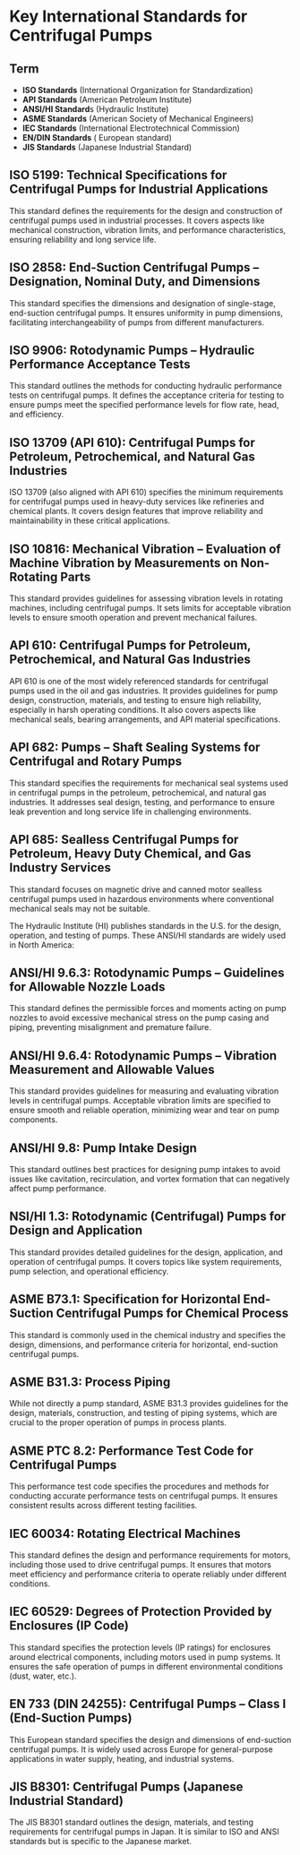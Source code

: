 
# Key International Standards for Centrifugal Pumps

## Term

* **ISO Standards** (International Organization for Standardization)
* **API Standards** (American Petroleum Institute)
* **ANSI/HI Standard**s (Hydraulic Institute)
* **ASME Standards** (American Society of Mechanical Engineers)
* **IEC Standards** (International Electrotechnical Commission)
* **EN/DIN Standards** ( European standard)
* **JIS Standards** (Japanese Industrial Standard)

## ISO 5199: Technical Specifications for Centrifugal Pumps for Industrial Applications

This standard defines the requirements for the design and construction of centrifugal pumps used in industrial processes. It covers aspects like mechanical construction, vibration limits, and performance characteristics, ensuring reliability and long service life.

## ISO 2858: End-Suction Centrifugal Pumps – Designation, Nominal Duty, and Dimensions

This standard specifies the dimensions and designation of single-stage, end-suction centrifugal pumps. It ensures uniformity in pump dimensions, facilitating interchangeability of pumps from different manufacturers.

## ISO 9906: Rotodynamic Pumps – Hydraulic Performance Acceptance Tests

This standard outlines the methods for conducting hydraulic performance tests on centrifugal pumps. It defines the acceptance criteria for testing to ensure pumps meet the specified performance levels for flow rate, head, and efficiency.

## ISO 13709 (API 610): Centrifugal Pumps for Petroleum, Petrochemical, and Natural Gas Industries

ISO 13709 (also aligned with API 610) specifies the minimum requirements for centrifugal pumps used in heavy-duty services like refineries and chemical plants. It covers design features that improve reliability and maintainability in these critical applications.


## ISO 10816: Mechanical Vibration – Evaluation of Machine Vibration by Measurements on Non-Rotating Parts

This standard provides guidelines for assessing vibration levels in rotating machines, including centrifugal pumps. It sets limits for acceptable vibration levels to ensure smooth operation and prevent mechanical failures.

## API 610: Centrifugal Pumps for Petroleum, Petrochemical, and Natural Gas Industries

API 610 is one of the most widely referenced standards for centrifugal pumps used in the oil and gas industries. It provides guidelines for pump design, construction, materials, and testing to ensure high reliability, especially in harsh operating conditions. It also covers aspects like mechanical seals, bearing arrangements, and API material specifications.

## API 682: Pumps – Shaft Sealing Systems for Centrifugal and Rotary Pumps

This standard specifies the requirements for mechanical seal systems used in centrifugal pumps in the petroleum, petrochemical, and natural gas industries. It addresses seal design, testing, and performance to ensure leak prevention and long service life in challenging environments.

## API 685: Sealless Centrifugal Pumps for Petroleum, Heavy Duty Chemical, and Gas Industry Services

This standard focuses on magnetic drive and canned motor sealless centrifugal pumps used in hazardous environments where conventional mechanical seals may not be suitable.

The Hydraulic Institute (HI) publishes standards in the U.S. for the design, operation, and testing of pumps. These ANSI/HI standards are widely used in North America:

## ANSI/HI 9.6.3: Rotodynamic Pumps – Guidelines for Allowable Nozzle Loads

This standard defines the permissible forces and moments acting on pump nozzles to avoid excessive mechanical stress on the pump casing and piping, preventing misalignment and premature failure.

## ANSI/HI 9.6.4: Rotodynamic Pumps – Vibration Measurement and Allowable Values

This standard provides guidelines for measuring and evaluating vibration levels in centrifugal pumps. Acceptable vibration limits are specified to ensure smooth and reliable operation, minimizing wear and tear on pump components.

## ANSI/HI 9.8: Pump Intake Design

This standard outlines best practices for designing pump intakes to avoid issues like cavitation, recirculation, and vortex formation that can negatively affect pump performance.

## NSI/HI 1.3: Rotodynamic (Centrifugal) Pumps for Design and Application

This standard provides detailed guidelines for the design, application, and operation of centrifugal pumps. It covers topics like system requirements, pump selection, and operational efficiency.

## ASME B73.1: Specification for Horizontal End-Suction Centrifugal Pumps for Chemical Process

This standard is commonly used in the chemical industry and specifies the design, dimensions, and performance criteria for horizontal, end-suction centrifugal pumps.

## ASME B31.3: Process Piping

While not directly a pump standard, ASME B31.3 provides guidelines for the design, materials, construction, and testing of piping systems, which are crucial to the proper operation of pumps in process plants.

## ASME PTC 8.2: Performance Test Code for Centrifugal Pumps

This performance test code specifies the procedures and methods for conducting accurate performance tests on centrifugal pumps. It ensures consistent results across different testing facilities.

## IEC 60034: Rotating Electrical Machines

This standard defines the design and performance requirements for motors, including those used to drive centrifugal pumps. It ensures that motors meet efficiency and performance criteria to operate reliably under different conditions.

##  IEC 60529: Degrees of Protection Provided by Enclosures (IP Code)

This standard specifies the protection levels (IP ratings) for enclosures around electrical components, including motors used in pump systems. It ensures the safe operation of pumps in different environmental conditions (dust, water, etc.).

## EN 733 (DIN 24255): Centrifugal Pumps – Class I (End-Suction Pumps)

This European standard specifies the design and dimensions of end-suction centrifugal pumps. It is widely used across Europe for general-purpose applications in water supply, heating, and industrial systems.

## JIS B8301: Centrifugal Pumps (Japanese Industrial Standard)

The JIS B8301 standard outlines the design, materials, and testing requirements for centrifugal pumps in Japan. It is similar to ISO and ANSI standards but is specific to the Japanese market.